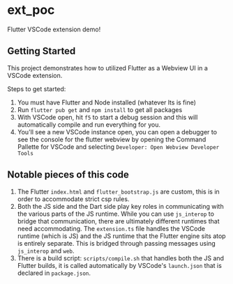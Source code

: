 # ext_poc

Flutter VSCode extension demo!

## Getting Started

This project demonstrates how to utilized Flutter as a Webview UI in a VSCode extension.

Steps to get started:

1. You must have Flutter and Node installed (whatever lts is fine)
2. Run `flutter pub get` and `npm install` to get all packages
3. With VSCode open, hit `f5` to start a debug session and this will automatically compile and run everything for you.
4. You'll see a new VSCode instance open, you can open a debugger to see the console for the flutter webview by opening the Command Pallette for VSCode and selecting `Developer: Open Webview Developer Tools`

## Notable pieces of this code

1. The Flutter `index.html` and `flutter_bootstrap.js` are custom, this is in order to accommodate strict csp rules.
2. Both the JS side and the Dart side play key roles in communicating with the various parts of the JS runtime. While you can use `js_interop` to bridge that communication, there are ultimately different runtimes that need accommodating. The `extension.ts` file handles the VSCode runtime (which is JS) and the JS runtime that the Flutter engine sits atop is entirely separate. This is bridged through passing messages using `js_interop` and `web`.
3. There is a build script: `scripts/compile.sh` that handles both the JS and Flutter builds, it is called automatically by VSCode's `launch.json` that is declared in `package.json`.





